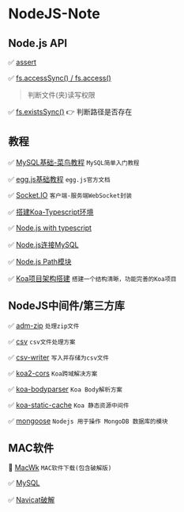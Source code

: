 # NodeJS-Note

## Node.js API

✅ [assert](https://nodejs.org/api/assert.html)

✅ [fs.accessSync() / fs.access()](https://nodejs.org/api/fs.html#fsaccesssyncpath-mode)
> 判断文件(夹)读写权限

✅ [fs.existsSync()](https://nodejs.org/api/fs.html#fsexistssyncpath) 👉 判断路径是否存在



## 教程

✅ [MySQL基础-菜鸟教程](https://www.runoob.com/mysql/mysql-tutorial.html) `MySQL简单入门教程`

✅ [egg.js基础教程](https://www.eggjs.org/zh-CN/basics) `egg.js官方文档`

✅ [Socket.IO](https://socket.io/) `客户端-服务端WebSocket封装`

✅ [搭建Koa-Typescript环境](https://juejin.cn/post/6864109129967861773)

✅ [Node.js with typescript](https://nodejs.dev/learn/nodejs-with-typescript)

✅ [Node.js连接MySQL](https://www.runoob.com/nodejs/nodejs-mysql.html)

✅ [Node.js Path模块](https://www.runoob.com/nodejs/nodejs-path-module.html)

✅ [Koa项目架构搭建](https://juejin.cn/post/6844903855772303367#heading-16) `搭建一个结构清晰，功能完善的Koa项目`

## NodeJS中间件/第三方库

✅ [adm-zip](https://github.com/cthackers/adm-zip) `处理zip文件`

✅ [csv](https://csv.js.org/project/getting-started/) `csv文件处理方案`

✅ [csv-writer](https://github.com/ryu1kn/csv-writer) `写入并存储为csv文件`

✅ [koa2-cors](https://github.com/zadzbw/koa2-cors) `Koa跨域解决方案`

✅ [koa-bodyparser](https://github.com/koajs/bodyparser) `Koa Body解析方案`

✅ [koa-static-cache](https://github.com/koajs/static-cache) `Koa 静态资源中间件`

✅ [mongoose](https://github.com/Automattic/mongoose) `Nodejs 用于操作 MongoDB 数据库的模块`

## MAC软件

🔆 [MacWk](https://macwk.com/soft/all/p1) `MAC软件下载(包含破解版)`

✅ [MySQL](https://dev.mysql.com/downloads/mysql/)

✅ [Navicat破解](https://macwk.com/soft/navicat-premium)
